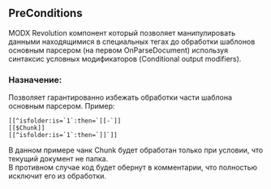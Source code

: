 ## PreConditions

MODX Revolution компонент который позволяет манипулировать данными находящимися в специальных тегах до обработки шаблонов
основным парсером (на первом OnParseDocument) используя синтаксис условных модификаторов (Conditional output modifiers).

### Назначение:

Позволяет гарантированно избежать обработки части шаблона основным парсером. Пример:
```
[[^isfolder:is=`1`:then=`[[-`]]
[[$Chunk]]
[[^isfolder:is=`1`:then=`]]`]]
```
В данном примере чанк Chunk будет обработан только при условии, что текущий документ не папка.  
В противном случае код будет обернут в комментарии, что полностью исключит его из обработки.